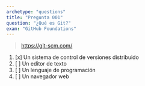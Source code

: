 ```yaml
---
archetype: "questions"
title: "Pregunta 001"
question: "¿Qué es Git?"
exam: "GitHub Foundations"
---
```


> https://git-scm.com/
1. [x] Un sistema de control de versiones distribuido
1. [ ] Un editor de texto
1. [ ] Un lenguaje de programación
1. [ ] Un navegador web